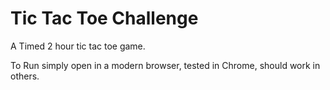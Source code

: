# Tic Tac Toe Challenge
A Timed 2 hour tic tac toe game.

To Run simply open in a modern browser, tested in Chrome, should work in others.
